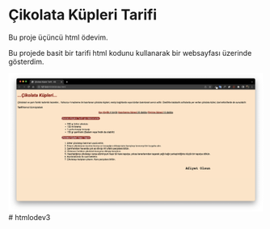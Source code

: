 # Çikolata Küpleri Tarifi

Bu proje üçüncü html ödevim.

Bu projede basit bir tarifi html kodunu kullanarak bir websayfası üzerinde gösterdim.

![cikolatakupleri](/img/cikolata_kupleri.png)# htmlodev3
